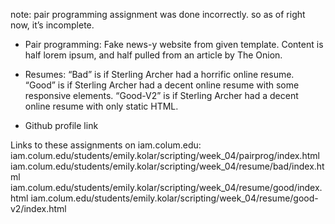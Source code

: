 note: pair programming assignment was done incorrectly. so as of right now, it’s incomplete.

- Pair programming: Fake news-y website from given template. Content is half lorem ipsum, and half pulled from an article by The Onion. 

- Resumes: “Bad” is if Sterling Archer had a horrific online resume. “Good” is if Sterling Archer had a decent online resume with some responsive elements. “Good-V2” is if Sterling Archer had a decent online resume with only static HTML. 

- Github profile link

Links to these assignments on iam.colum.edu:
iam.colum.edu/students/emily.kolar/scripting/week_04/pairprog/index.html
iam.colum.edu/students/emily.kolar/scripting/week_04/resume/bad/index.html
iam.colum.edu/students/emily.kolar/scripting/week_04/resume/good/index.html
iam.colum.edu/students/emily.kolar/scripting/week_04/resume/good-v2/index.html